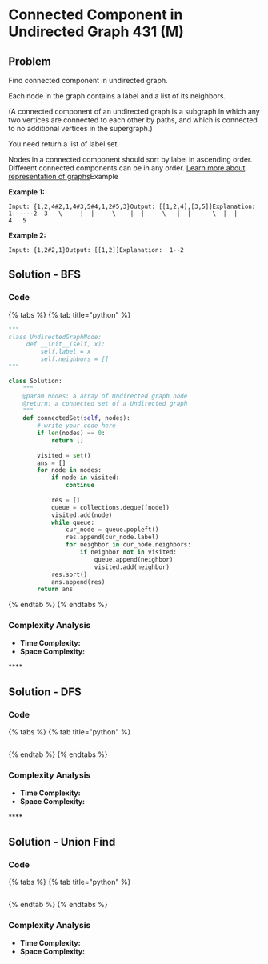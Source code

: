 # Connected Component in Undirected Graph 431 \(M\)

## Problem

Find connected component in undirected graph.

Each node in the graph contains a label and a list of its neighbors.

\(A connected component of an undirected graph is a subgraph in which any two vertices are connected to each other by paths, and which is connected to no additional vertices in the supergraph.\)

You need return a list of label set.

Nodes in a connected component should sort by label in ascending order. Different connected components can be in any order. [Learn more about representation of graphs](http://www.lintcode.com/help/graph)Example

**Example 1:**

```text
Input: {1,2,4#2,1,4#3,5#4,1,2#5,3}Output: [[1,2,4],[3,5]]Explanation:  1------2  3   \     |  |     \    |  |     \   |  |      \  |  |        4   5
```

**Example 2:**

```text
Input: {1,2#2,1}Output: [[1,2]]Explanation:  1--2
```

## Solution - BFS

### Code

{% tabs %}
{% tab title="python" %}
```python
"""
class UndirectedGraphNode:
     def __init__(self, x):
         self.label = x
         self.neighbors = []
"""

class Solution:
    """
    @param nodes: a array of Undirected graph node
    @return: a connected set of a Undirected graph
    """
    def connectedSet(self, nodes):
        # write your code here
        if len(nodes) == 0:
            return []
        
        visited = set()
        ans = []
        for node in nodes:
            if node in visited:
                continue
            
            res = []
            queue = collections.deque([node])
            visited.add(node)
            while queue:
                cur_node = queue.popleft()
                res.append(cur_node.label)
                for neighbor in cur_node.neighbors:
                    if neighbor not in visited:
                        queue.append(neighbor)
                        visited.add(neighbor)
            res.sort()
            ans.append(res)
        return ans
```
{% endtab %}
{% endtabs %}

### Complexity Analysis

* **Time Complexity:**
* **Space Complexity:**

\*\*\*\*

## Solution - DFS

### Code

{% tabs %}
{% tab title="python" %}
```python

```
{% endtab %}
{% endtabs %}

### Complexity Analysis

* **Time Complexity:**
* **Space Complexity:**

\*\*\*\*

## Solution - Union Find

### Code

{% tabs %}
{% tab title="python" %}
```python

```
{% endtab %}
{% endtabs %}

### Complexity Analysis

* **Time Complexity:**
* **Space Complexity:**

